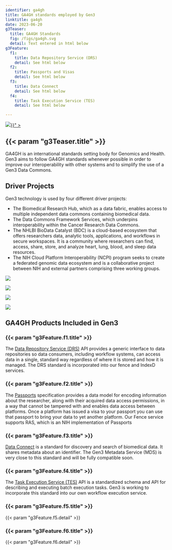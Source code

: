 ```yaml
---
identifier: ga4gh
title: GA4GH standards employed by Gen3
linktitle: ga4gh
date: 2023-06-20
g3Teaser:
  title: GA4GH Standards
  fig: /figs/ga4gh.svg
  detail: Text entered in html below
g3Feature:
  f1:
    title: Data Repository Service (DRS)
    detail: See html below
  f2:
    title: Passports and Visas
    detail: See html below
  f3:
    title: Data Connect
    detail: See html below
  f4:
    title: Task Execution Service (TES)
    detail: See html below

---
```


<section class="g3-bg__mint">
  <div class="g3-outer-wrapper g3-flex-content g3-flex-content__reverse">
    <div class="g3-col__50 g3-flex-content_alien-self-flex-end g3-space__padding-sm-bottom g3-space__margin-sm-top-bottom g3-space__wrapper-gap-right">
    <a href="https://www.ga4gh.org/"> <img class="g3-img__bottom_pad" src="{{< param "g3Teaser.fig" >}}" > </a>
    </div>
    <div class="g3-space__padding-lg-top g3-space__padding-lg-bottom g3-col__45">
      <div class="g3-space__wrapper-gap-left">
        <h1 class="g3-space__margin-sm-bottom">
          {{< param "g3Teaser.title" >}}
        </h1>
        <p class="g3-space__margin-sm-bottom introduction g3-space__margin-sm-right">
          GA4GH is an international standards setting body for Genomics and Health. Gen3 aims to follow GA4GH standards whenever possible in order to improve our interoperability with other systems and to simplify the use of a Gen3 Data Commons.
        </p>
      </div>
    </div>
  </div>
</section>

<section class="g3-bg__white">
  <div class="g3-outer-wrapper g3-flex-content">
    <div class="g3-space__padding-lg-top">
      <div class="g3-space__wrapper-gap-left g3-space__margin-sm-right">
        <h1 class="g3-space__margin-sm-bottom">
          Driver Projects
        </h1>
        <p class="g3-space__margin-sm-bottom introduction g3-space__margin-sm-right">
        Gen3 technology is used by four different driver projects:  
        <ul>
          <li>The Biomedical Research Hub, which as a data fabric, enables access to multiple independent data commons containing biomedical data.</li>  
          <li>The Data Commons Framework Services, which underpins interoperability within the Cancer Research Data Commons.</li>
          <li>The NHLBI BioData Catalyst (BDC) is a cloud-based ecosystem that offers researchers data, analytic tools, applications, and workflows in secure workspaces. It is a community where researchers can find, access, share, store, and analyze heart, lung, blood, and sleep data resources.</li>
          <li>The NIH Cloud Platform Interoperability (NCPI) program seeks to create a federated genomic data ecosystem and is a collaborative project between NIH and external partners comprising three working groups.</li>
        </ul>
        </p>
        <div class="g3-flex-content g3-space__margin-sm-top-bottom">
          <div class="g3-space__margin-sm-left-right g3-col__50">
            <p>
                 <a href="https://brh.data-commons.org/"> <img class="g3-img__bottom_pad" src="/figs/commons/brh.png" ></a>
            </p>
          </div>
          <div class="g3-space__margin-sm-left-right g3-col__70">
            <p>
                  <a href="https://datacommons.cancer.gov/">  <img class="g3-img__bottom_pad" src="/figs/crdc_logo_color.svg" ></a>
            </p>
          </div>
          <div class="g3-space__margin-sm-left-right g3-col__50">
            <p>
                  <a href="https://gen3.biodatacatalyst.nhlbi.nih.gov/"><img class="g3-img__bottom_pad" src="/figs/biodata-catalyst-logo.png" ></a>
            </p>
          </div>
          <div class="g3-space__wrapper-gap-right g3-space__margin-sm-left-right  g3-col__25">
            <p>
                  <a href="https://datascience.nih.gov/nih-cloud-platform-interoperability-effort"><img class="g3-img__bottom_pad" src="/figs/ncpi-logo.png" ></a>
            </p>
          </div>
        </div>
     </div>
    </div>
  </div>
  </div>
  </div>
</section>


<section class="g3-bg__white">
  <div class="g3-outer-wrapper g3-flex-content">
    <div class="g3-space__padding-med-top">
      <div class="g3-space__wrapper-gap-left g3-space__margin-sm-right">
        <h1 class="g3-space__margin-sm-bottom"> GA4GH Products Included in Gen3</h1>
      </div>
      <div class="g3-inner-wrapper g3-flex-content g3-space__padding-sm-top g3-space__wrapper-gap-left g3-space__margin-sm-right">
        <div class="g3-col__50">
          <div class="g3-space__margin-sm-left">
            <h3>{{< param "g3Feature.f1.title" >}}</h3>
            <p class="g3-space__margin-sm-top">
              The <a href="https://www.ga4gh.org/product/data-repository-service-drs/">Data Repository Service (DRS)</a> API provides a generic interface to data repositories so data consumers, including workflow systems, can access data in a single, standard way regardless of where it is stored and how it is managed. The DRS standard is incorporated into our fence and IndexD services.
            </p>
          </div>
        </div>
        <div class="g3-col__50">
          <div class="g3-space__margin-sm-left ">
            <h3>{{< param "g3Feature.f2.title" >}}</h3>
            <p class="g3-space__margin-sm-top">
              The <a href="https://www.ga4gh.org/product/ga4gh-passports/">Passports</a> specification provides a data model for encoding information about the researcher, along with their acquired data access permissions, in a way that cannot be tampered with and enables data access between platforms. Once a platform has issued a visa to your passport you can use that passport to bring your data to yet another platform.  Our Fence service supports RAS, which is an NIH implementation of Passports
            </p>
          </div>
        </div>
      </div>
      <div class="g3-inner-wrapper g3-flex-content g3-space__padding-sm-top g3-space__wrapper-gap-left g3-space__margin-sm-right">
        <div class="g3-col__50">
          <div class="g3-space__margin-sm-left">
            <h3>{{< param "g3Feature.f3.title" >}}</h3>
            <p class="g3-space__margin-sm-top">
              <a href="https://www.ga4gh.org/product/data-connect/">Data Connect</a> is a standard for discovery and search of biomedical data.  It shares metadata about an identifier. The Gen3 Metadata Service (MDS) is very close to this standard and will be fully compatible soon.
            </p>
          </div>
        </div>
        <div class="g3-col__50">
          <div class="g3-space__margin-sm-left">
            <h3>{{< param "g3Feature.f4.title" >}}</h3>
            <p class="g3-space__margin-sm-top">
              The <a href="https://www.ga4gh.org/product/task-execution-service-tes/">Task Execution Service (TES)</a> API is a standardized schema and API for describing and executing batch execution tasks.  Gen3 is working to incorporate this standard into our own workflow execution service.
            </p>
          </div>
        </div>
      </div>
      <div class="g3-inner-wrapper g3-flex-content g3-space__padding-lg-bottom">
        <div class="g3-col__50">
          <div class="g3-space__margin-sm-left g3-space__margin-sm-right">
            <h3>{{< param "g3Feature.f5.title" >}}</h3>
            <p class="g3-space__margin-sm-top">
              {{< param "g3Feature.f5.detail" >}}
            </p>
          </div>
        </div>
        <div class="g3-col__50">
          <div class="g3-space__margin-sm-left g3-space__margin-sm-right">
            <h3>{{< param "g3Feature.f6.title" >}}</h3>
            <p class="g3-space__margin-sm-top">
              {{< param "g3Feature.f6.detail" >}}
            </p>
          </div>
        </div>
      </div>
    </div>
  </div>
</section>
